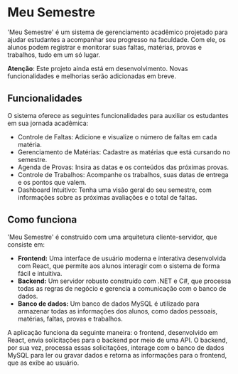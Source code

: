 # Meu Semestre
'Meu Semestre' é um sistema de gerenciamento acadêmico projetado para ajudar estudantes a acompanhar seu progresso na faculdade. Com ele, os alunos podem registrar e monitorar suas faltas, matérias, provas e trabalhos, tudo em um só lugar.  

**Atenção**: Este projeto ainda está em desenvolvimento. Novas funcionalidades e melhorias serão adicionadas em breve.  

## Funcionalidades  
O sistema oferece as seguintes funcionalidades para auxiliar os estudantes em sua jornada acadêmica:  

- Controle de Faltas: Adicione e visualize o número de faltas em cada matéria.
- Gerenciamento de Matérias: Cadastre as matérias que está cursando no semestre.
- Agenda de Provas: Insira as datas e os conteúdos das próximas provas.
- Controle de Trabalhos: Acompanhe os trabalhos, suas datas de entrega e os pontos que valem.
- Dashboard Intuitivo: Tenha uma visão geral do seu semestre, com informações sobre as próximas avaliações e o total de faltas.  

## Como funciona  
'Meu Semestre' é construido com uma arquitetura cliente-servidor, que consiste em:  
- **Frontend:** Uma interface de usuário moderna e interativa desenvolvida com React, que permite aos alunos interagir com o sistema de forma fácil e intuitiva.  
- **Backend:** Um servidor robusto construído com .NET e C#, que processa todas as regras de negócio e gerencia a comunicação com o banco de dados.  
- **Banco de dados:** Um banco de dados MySQL é utilizado para armazenar todas as informações dos alunos, como dados pessoais, matérias, faltas, provas e trabalhos.  

A aplicação funciona da seguinte maneira: o frontend, desenvolvido em React, envia solicitações para o backend por meio de uma API. O backend, por sua vez, processa essas solicitações, interage com o banco de dados MySQL para ler ou gravar dados e retorna as informações para o frontend, que as exibe ao usuário.  
